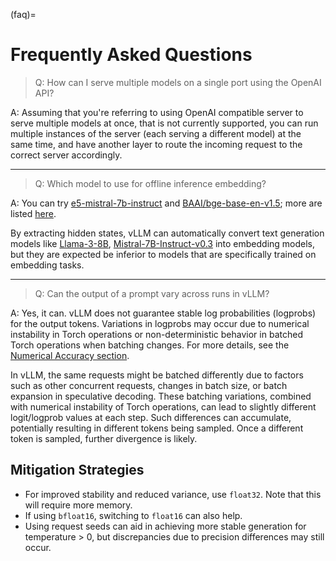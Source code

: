 (faq)=

# Frequently Asked Questions

> Q: How can I serve multiple models on a single port using the OpenAI API?

A: Assuming that you're referring to using OpenAI compatible server to serve multiple models at once, that is not currently supported, you can run multiple instances of the server (each serving a different model) at the same time, and have another layer to route the incoming request to the correct server accordingly.

______________________________________________________________________

> Q: Which model to use for offline inference embedding?

A: You can try [e5-mistral-7b-instruct](https://huggingface.co/intfloat/e5-mistral-7b-instruct) and [BAAI/bge-base-en-v1.5](https://huggingface.co/BAAI/bge-base-en-v1.5);
more are listed [here](#supported-models).

By extracting hidden states, vLLM can automatically convert text generation models like [Llama-3-8B](https://huggingface.co/meta-llama/Meta-Llama-3-8B),
[Mistral-7B-Instruct-v0.3](https://huggingface.co/mistralai/Mistral-7B-Instruct-v0.3) into embedding models,
but they are expected be inferior to models that are specifically trained on embedding tasks.

______________________________________________________________________

> Q: Can the output of a prompt vary across runs in vLLM?

A: Yes, it can. vLLM does not guarantee stable log probabilities (logprobs) for the output tokens. Variations in logprobs may occur due to
numerical instability in Torch operations or non-deterministic behavior in batched Torch operations when batching changes. For more details,
see the [Numerical Accuracy section](https://pytorch.org/docs/stable/notes/numerical_accuracy.html#batched-computations-or-slice-computations).

In vLLM, the same requests might be batched differently due to factors such as other concurrent requests,
changes in batch size, or batch expansion in speculative decoding. These batching variations, combined with numerical instability of Torch operations,
can lead to slightly different logit/logprob values at each step. Such differences can accumulate, potentially resulting in
different tokens being sampled. Once a different token is sampled, further divergence is likely.

## Mitigation Strategies

- For improved stability and reduced variance, use `float32`. Note that this will require more memory.
- If using `bfloat16`, switching to `float16` can also help.
- Using request seeds can aid in achieving more stable generation for temperature > 0, but discrepancies due to precision differences may still occur.
